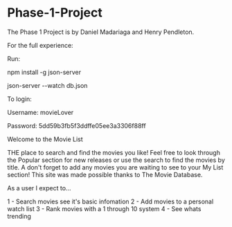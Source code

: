# Phase-1-Project
The Phase 1 Project is by Daniel Madariaga and Henry Pendleton.

For the full experience:

Run:

npm install -g json-server

json-server --watch db.json

To login:

Username: movieLover

Password: 5dd59b3fb5f3ddffe05ee3a3306f88ff

Welcome to the Movie List

THE place to search and find the movies you like! Feel free to look through the Popular section for new releases or use the search to find the movies by title.
A don't forget to add any movies you are waiting to see to your My List section!
This site was made possible thanks to The Movie Database.

As a user I expect to...

1 - Search movies see it's basic infomation
2 - Add movies to a personal watch list
3 - Rank movies with a 1 through 10 system
4 - See whats trending
